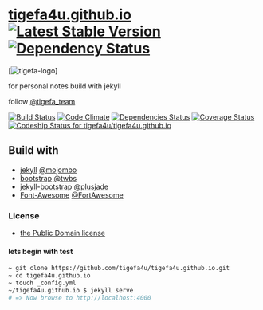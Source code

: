 [tigefa4u.github.io](http://tigefa4u.github.io) [![Latest Stable Version](https://poser.pugx.org/tigefa4u/tigefa4u.github.io/v/stable.png)](https://packagist.org/packages/tigefa4u/tigefa4u.github.io) [![Dependency Status](https://gemnasium.com/tigefa4u/tigefa4u.github.io.png)](https://gemnasium.com/tigefa4u/tigefa4u.github.io)
====================

[![tigefa-logo](https://raw.github.com/tigefa4u/tigefa4u.github.io/master/assets/img/tigefa-logo.png)]

for personal notes build with jekyll

follow [@tigefa_team](http://twitter.com/tigefa_team)

[![Build Status](https://travis-ci.org/tigefa4u/tigefa4u.github.io.png)](https://travis-ci.org/tigefa4u/tigefa4u.github.io)
[![Code Climate](https://codeclimate.com/github/tigefa4u/tigefa4u.github.io.png)](https://codeclimate.com/github/tigefa4u/tigefa4u.github.io) 
[![Dependencies Status](https://depending.in/tigefa4u/tigefa4u.github.io.png)](http://depending.in/tigefa4u/tigefa4u.github.io)
[![Coverage Status](https://coveralls.io/repos/tigefa4u/tigefa4u.github.io/badge.png?branch=master)](https://coveralls.io/r/tigefa4u/tigefa4u.github.io?branch=master)
[ ![Codeship Status for tigefa4u/tigefa4u.github.io](https://www.codeship.io/projects/8d7ca6d0-0797-0131-90f0-6e6cb3ba9a2c/status?branch=master)](https://www.codeship.io/projects/7339)

## Build with 

- [jekyll](http://jekyllrb.com) [@mojombo](https://github.com/mojombo)
- [bootstrap](http://getbootstrap.com) [@twbs](https://github.com/twbs)
- [jekyll-bootstrap](http://jekyllbootstrap.com) [@plusjade](https://github.com/plusjade)
- [Font-Awesome](http://fontawesome.io) [@FortAwesome](https://github.com/FortAwesome)

### License

- [the Public Domain license](https://github.com/tigefa4u/tigefa4u.github.io/blob/master/LICENSE)

#### lets begin with test

``` bash
~ git clone https://github.com/tigefa4u/tigefa4u.github.io.git
~ cd tigefa4u.github.io
~ touch _config.yml
~/tigefa4u.github.io $ jekyll serve
# => Now browse to http://localhost:4000
```
